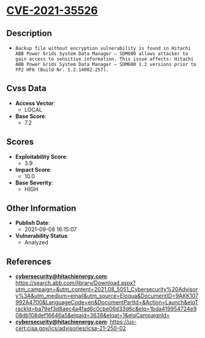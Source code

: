 
# [CVE-2021-35526](https://search.abb.com/library/Download.aspx?utm_campaign=&utm_content=2021.08_5051_Cybersecurity%20Advisory%3A&utm_medium=email&utm_source=Eloqua&DocumentID=9AKK107992A4700&LanguageCode=en&DocumentPartId=&Action=Launch&elqTrackId=ba79ef3d8aec4a4fad6c0cbe06d33d6c&elq=1bda419954724e908db108def16646a5&elqaid=3638&elqat=1&elqCampaignId=)

## Description

- `Backup file without encryption vulnerability is found in Hitachi ABB Power Grids System Data Manager – SDM600 allows attacker to gain access to sensitive information. This issue affects: Hitachi ABB Power Grids System Data Manager – SDM600 1.2 versions prior to FP2 HF6 (Build Nr. 1.2.14002.257).`

## Cvss Data

- **Access Vector**:
  - LOCAL
- **Base Score**:
  - 7.2

## Scores

- **Exploitability Score**:
  - 3.9
- **Impact Score**:
  - 10.0
- **Base Severity**:
  - HIGH

## Other Information

- **Publish Date**:
  - 2021-09-08 16:15:07
- **Vulnerability Status**:
  - Analyzed

## References

- **cybersecurity@hitachienergy.com**: https://search.abb.com/library/Download.aspx?utm_campaign=&utm_content=2021.08_5051_Cybersecurity%20Advisory%3A&utm_medium=email&utm_source=Eloqua&DocumentID=9AKK107992A4700&LanguageCode=en&DocumentPartId=&Action=Launch&elqTrackId=ba79ef3d8aec4a4fad6c0cbe06d33d6c&elq=1bda419954724e908db108def16646a5&elqaid=3638&elqat=1&elqCampaignId=
- **cybersecurity@hitachienergy.com**: https://us-cert.cisa.gov/ics/advisories/icsa-21-250-02
